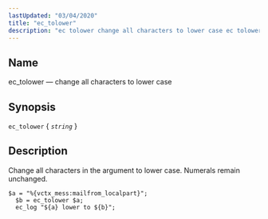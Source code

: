 ```yaml
---
lastUpdated: "03/04/2020"
title: "ec_tolower"
description: "ec tolower change all characters to lower case ec tolower string Change all characters in the argument to lower case Numerals remain unchanged Example 16 99 ec tolower example..."
---
```


<a name="sieve.ref.ec_tolower"></a> 
## Name

ec_tolower — change all characters to lower case

## Synopsis

`ec_tolower` { *`string`* }

<a name="idp30698016"></a> 
## Description

Change all characters in the argument to lower case. Numerals remain unchanged.

<a name="example.ec_tolower"></a> 


```
$a = "%{vctx_mess:mailfrom_localpart}";
  $b = ec_tolower $a;
  ec_log "${a} lower to ${b}";
```